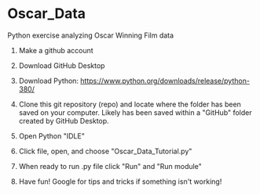 # Oscar_Data
Python exercise analyzing Oscar Winning Film data

1. Make a github account

2. Download GitHub Desktop

3. Download Python: https://www.python.org/downloads/release/python-380/

4. Clone this git repository (repo) and locate where the folder has been saved on your computer. Likely has been saved within a "GitHub" folder created by GitHub Desktop.

5. Open Python "IDLE"

6. Click file, open, and choose "Oscar_Data_Tutorial.py"

7. When ready to run .py file click "Run" and "Run module"

8. Have fun! Google for tips and tricks if something isn't working!
